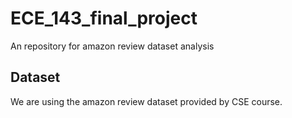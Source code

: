# ECE_143_final_project
An repository for amazon review dataset analysis

## Dataset
We are using the amazon review dataset provided by CSE course. 

